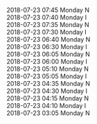 2018-07-23 07:45 Monday  N  
2018-07-23 07:40 Monday  I  
2018-07-23 07:35 Monday  N  
2018-07-23 07:30 Monday  I  
2018-07-23 06:40 Monday  N  
2018-07-23 06:30 Monday  I  
2018-07-23 06:05 Monday  N  
2018-07-23 06:00 Monday  I  
2018-07-23 05:10 Monday  N  
2018-07-23 05:05 Monday  I  
2018-07-23 04:35 Monday  N  
2018-07-23 04:30 Monday  I  
2018-07-23 04:15 Monday  N  
2018-07-23 04:10 Monday  I  
2018-07-23 03:05 Monday  N  
